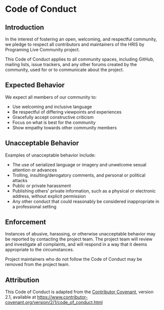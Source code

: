 # Code of Conduct

## Introduction

In the interest of fostering an open, welcoming, and respectful community, we pledge to respect all contributors and maintainers of the HRIS by Programing Live Community project.

This Code of Conduct applies to all community spaces, including GitHub, mailing lists, issue trackers, and any other forums created by the community, used for or to communicate about the project.

## Expected Behavior

We expect all members of our community to:

- Use welcoming and inclusive language
- Be respectful of differing viewpoints and experiences
- Gracefully accept constructive criticism
- Focus on what is best for the community
- Show empathy towards other community members

## Unacceptable Behavior

Examples of unacceptable behavior include:

- The use of serialized language or imagery and unwelcome sexual attention or advances
- Trolling, insulting/derogatory comments, and personal or political attacks
- Public or private harassment
- Publishing others' private information, such as a physical or electronic address, without explicit permission
- Any other conduct that could reasonably be considered inappropriate in a professional setting

## Enforcement

Instances of abusive, harassing, or otherwise unacceptable behavior may be reported by contacting the project team. The project team will review and investigate all complaints, and will respond in a way that it deems appropriate to the circumstances.

Project maintainers who do not follow the Code of Conduct may be removed from the project team.

## Attribution

This Code of Conduct is adapted from the [Contributor Covenant](https://www.contributor-covenant.org), version 2.1, available at https://www.contributor-covenant.org/version/2/1/code_of_conduct.html